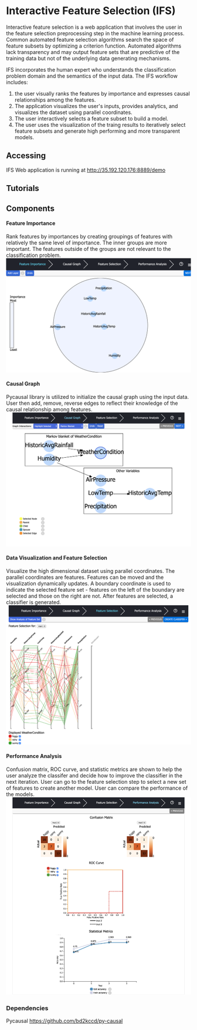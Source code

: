 # Interactive Feature Selection (IFS)
Interactive feature selection is a web application that involves the user in the feature selection preprocessing step in the machine learning process. Common automated feature selection algorithms search the space of feature subsets by optimizing a criterion function. Automated algorithms lack transparency and may output feature sets that are predictive of the training data but not of the underlying data generating mechanisms.

IFS incorporates the human expert who understands the classification problem domain and the semantics of the input data. The IFS workflow includes:
1. the user visually ranks the features by importance and expresses causal relationships among the features. 
2. The application visualizes the user's inputs, provides analytics, and visualizes the dataset using parallel coordinates. 
3. The user interactively selects a feature subset to build a model. 
4. The user uses the visualization of the traing results to iteratively select feature subsets and generate high performing and more transparent models. 

## Accessing
IFS Web application is running at http://35.192.120.176:8889/demo

## Tutorials 


## Components
#### Feature Importance 
Rank features by importances by creating groupings of features with relatively the same level of importance. The inner groups are more important. The features outside of the groups are not relevant to the classification problem. 
![Feature Importance](./images/FeatureImportance.png)

#### Causal Graph
Pycausal library is utilized to initialize the causal graph using the input data. User then add, remove, reverse edges to reflect their knowledge of the causal relationship among features. 
![Causal Graph](./images/CausalGraph.png)

#### Data Visualization and Feature Selection 
Visualize the high dimensional dataset using parallel coordinates. The parallel coordinates are features. Features can be moved and the visualization dynamically updates. A boundary coordinate is used to indicate the selected feature set - features on the left of the boundary are selected and those on the right are not. After features are selected, a classifier is generated.
![Feature Selection](./images/ParallelCoordinates.png)

#### Performance Analysis
Confusion matrix, ROC curve, and statistic metrics are shown to help the user analyze the classifer and decide how to improve the classifier in the next iteration. User can go to the feature selection step to select a new set of features to create another model. User can compare the performance of the models. 
![Performance Analysis](./images/PerformanceAnalysis.png)

### Dependencies
Pycausal https://github.com/bd2kccd/py-causal

